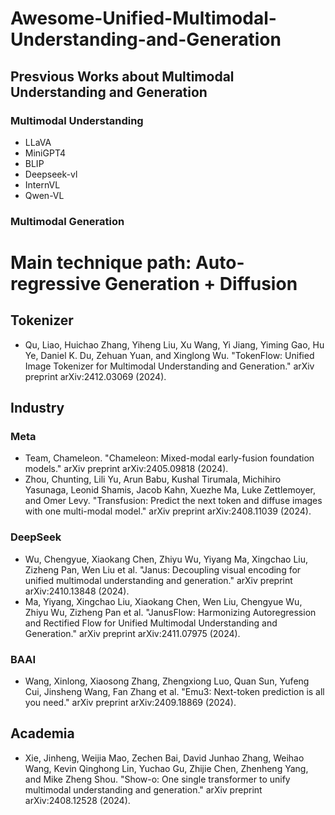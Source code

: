 # Awesome-Unified-Multimodal-Understanding-and-Generation

## Presvious Works about Multimodal Understanding and Generation

### Multimodal Understanding
- LLaVA
- MiniGPT4
- BLIP
- Deepseek-vl
- InternVL
- Qwen-VL

### Multimodal Generation



# Main technique path: Auto-regressive Generation + Diffusion

## Tokenizer
- Qu, Liao, Huichao Zhang, Yiheng Liu, Xu Wang, Yi Jiang, Yiming Gao, Hu Ye, Daniel K. Du, Zehuan Yuan, and Xinglong Wu. "TokenFlow: Unified Image Tokenizer for Multimodal Understanding and Generation." arXiv preprint arXiv:2412.03069 (2024).


## Industry
### Meta
- Team, Chameleon. "Chameleon: Mixed-modal early-fusion foundation models." arXiv preprint arXiv:2405.09818 (2024).
- Zhou, Chunting, Lili Yu, Arun Babu, Kushal Tirumala, Michihiro Yasunaga, Leonid Shamis, Jacob Kahn, Xuezhe Ma, Luke Zettlemoyer, and Omer Levy. "Transfusion: Predict the next token and diffuse images with one multi-modal model." arXiv preprint arXiv:2408.11039 (2024).

### DeepSeek
- Wu, Chengyue, Xiaokang Chen, Zhiyu Wu, Yiyang Ma, Xingchao Liu, Zizheng Pan, Wen Liu et al. "Janus: Decoupling visual encoding for unified multimodal understanding and generation." arXiv preprint arXiv:2410.13848 (2024).
- Ma, Yiyang, Xingchao Liu, Xiaokang Chen, Wen Liu, Chengyue Wu, Zhiyu Wu, Zizheng Pan et al. "JanusFlow: Harmonizing Autoregression and Rectified Flow for Unified Multimodal Understanding and Generation." arXiv preprint arXiv:2411.07975 (2024).
### BAAI 
- Wang, Xinlong, Xiaosong Zhang, Zhengxiong Luo, Quan Sun, Yufeng Cui, Jinsheng Wang, Fan Zhang et al. "Emu3: Next-token prediction is all you need." arXiv preprint arXiv:2409.18869 (2024).
 
## Academia
- Xie, Jinheng, Weijia Mao, Zechen Bai, David Junhao Zhang, Weihao Wang, Kevin Qinghong Lin, Yuchao Gu, Zhijie Chen, Zhenheng Yang, and Mike Zheng Shou. "Show-o: One single transformer to unify multimodal understanding and generation." arXiv preprint arXiv:2408.12528 (2024).




